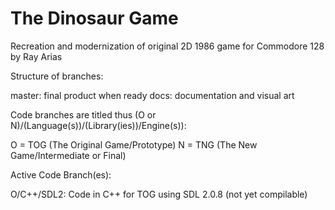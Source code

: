 # The Dinosaur Game
Recreation and modernization of original 2D 1986 game for Commodore 128 by Ray Arias

Structure of branches:

master: final product when ready
docs: documentation and visual art

Code branches are titled thus (O or N)/(Language(s))/(Library(ies))/Engine(s)):

O = TOG (The Original Game/Prototype) N = TNG (The New Game/Intermediate or Final)

Active Code Branch(es):

O/C++/SDL2: Code in C++ for TOG using SDL 2.0.8 (not yet compilable)
